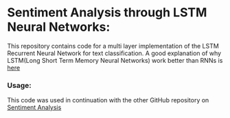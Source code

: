 # Sentiment Analysis through LSTM Neural Networks:

This repository contains code for a multi layer implementation of the LSTM Recurrent Neural Network for text classification. A good explanation of why LSTM(Long Short Term Memory Neural Networks) work better than RNNs is [here](http://colah.github.io/posts/2015-08-Understanding-LSTMs/)

### Usage:

This code was used in continuation with the other GitHub repository on [Sentiment Analysis](https://github.com/axelnine/Sentiment-Analysis)
